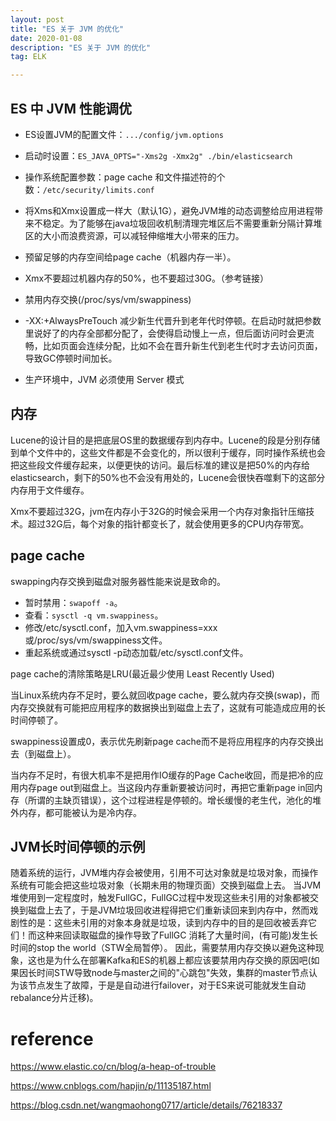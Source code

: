 ```yaml
---
layout: post
title: "ES 关于 JVM 的优化"
date: 2020-01-08
description: "ES 关于 JVM 的优化"
tag: ELK

---
```


## ES 中 JVM 性能调优

- ES设置JVM的配置文件：`.../config/jvm.options`

- 启动时设置：`ES_JAVA_OPTS="-Xms2g -Xmx2g" ./bin/elasticsearch`

- 操作系统配置参数：page cache 和文件描述符的个数：`/etc/security/limits.conf`

- 将Xms和Xmx设置成一样大（默认1G），避免JVM堆的动态调整给应用进程带来不稳定。为了能够在java垃圾回收机制清理完堆区后不需要重新分隔计算堆区的大小而浪费资源，可以减轻伸缩堆大小带来的压力。

- 预留足够的内存空间给page cache（机器内存一半）。

- Xmx不要超过机器内存的50%，也不要超过30G。（参考链接）

- 禁用内存交换(/proc/sys/vm/swappiness)

- -XX:+AlwaysPreTouch 减少新生代晋升到老年代时停顿。在启动时就把参数里说好了的内存全部都分配了，会使得启动慢上一点，但后面访问时会更流畅，比如页面会连续分配，比如不会在晋升新生代到老生代时才去访问页面，导致GC停顿时间加长。

- 生产环境中，JVM 必须使用 Server 模式


## 内存

Lucene的设计目的是把底层OS里的数据缓存到内存中。Lucene的段是分别存储到单个文件中的，这些文件都是不会变化的，所以很利于缓存，同时操作系统也会把这些段文件缓存起来，以便更快的访问。最后标准的建议是把50%的内存给elasticsearch，剩下的50%也不会没有用处的，Lucene会很快吞噬剩下的这部分内存用于文件缓存。


Xmx不要超过32G，jvm在内存小于32G的时候会采用一个内存对象指针压缩技术。超过32G后，每个对象的指针都变长了，就会使用更多的CPU内存带宽。

## page cache

swapping内存交换到磁盘对服务器性能来说是致命的。

- 暂时禁用：`swapoff -a`。
- 查看：`sysctl -q vm.swappiness`。
- 修改/etc/sysctl.conf，加入vm.swappiness=xxx 或/proc/sys/vm/swappiness文件。
- 重起系统或通过sysctl -p动态加载/etc/sysctl.conf文件。

page cache的清除策略是LRU(最近最少使用 Least Recently Used)

当Linux系统内存不足时，要么就回收page cache，要么就内存交换(swap)，而内存交换就有可能把应用程序的数据换出到磁盘上去了，这就有可能造成应用的长时间停顿了。

swappiness设置成0，表示优先刷新page cache而不是将应用程序的内存交换出去（到磁盘上）。

当内存不足时，有很大机率不是把用作IO缓存的Page Cache收回，而是把冷的应用内存page out到磁盘上。当这段内存重新要被访问时，再把它重新page in回内存（所谓的主缺页错误），这个过程进程是停顿的。增长缓慢的老生代，池化的堆外内存，都可能被认为是冷内存。


## JVM长时间停顿的示例

随着系统的运行，JVM堆内存会被使用，引用不可达对象就是垃圾对象，而操作系统有可能会把这些垃圾对象（长期未用的物理页面）交换到磁盘上去。
当JVM堆使用到一定程度时，触发FullGC，FullGC过程中发现这些未引用的对象都被交换到磁盘上去了，于是JVM垃圾回收进程得把它们重新读回来到内存中，然而戏剧性的是：这些未引用的对象本身就是垃圾，读到内存中的目的是回收被丢弃它们！而这种来回读取磁盘的操作导致了FullGC 消耗了大量时间，(有可能)发生长时间的stop the world（STW全局暂停）。
因此，需要禁用内存交换以避免这种现象，这也是为什么在部署Kafka和ES的机器上都应该要禁用内存交换的原因吧(如果因长时间STW导致node与master之间的"心跳包"失效，集群的master节点认为该节点发生了故障，于是是自动进行failover，对于ES来说可能就发生自动rebalance分片迁移)。


# reference

https://www.elastic.co/cn/blog/a-heap-of-trouble

https://www.cnblogs.com/hapjin/p/11135187.html

https://blog.csdn.net/wangmaohong0717/article/details/76218337




